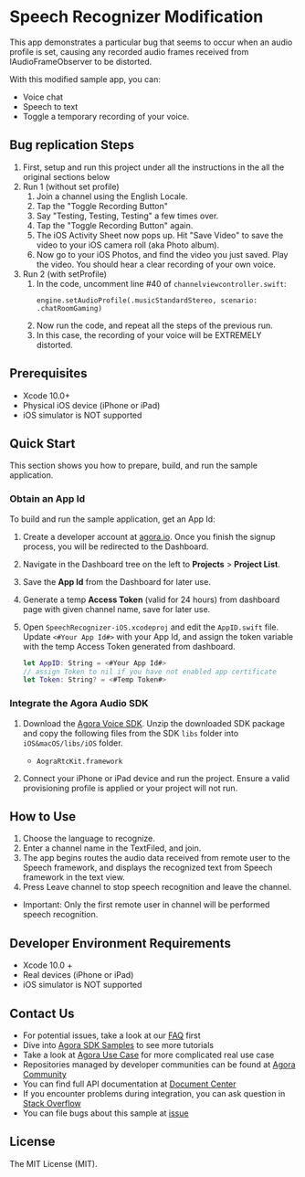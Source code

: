 # Speech Recognizer Modification

This app demonstrates a particular bug that seems to occur when an audio profile is set, causing any recorded audio frames received from IAudioFrameObserver to be distorted.

With this modified sample app, you can:

- Voice chat
- Speech to text
- Toggle a temporary recording of your voice.

## Bug replication Steps
1. First, setup and run this project under all the instructions in the all the original sections below
2. Run 1 (without set profile)  
    1. Join a channel using the English Locale.
    2. Tap the "Toggle Recording Button"
    3. Say "Testing, Testing, Testing" a few times over.
    4. Tap the "Toggle Recording Button" again.
    5. The iOS Activity Sheet now pops up. Hit "Save Video" to save the video to your iOS camera roll (aka Photo album).
    6. Now go to your iOS Photos, and find the video you just saved. Play the video. You should hear a clear recording of your own voice.
3. Run 2 (with setProfile)   
    1. In the code, uncomment line #40 of `channelviewcontroller.swift`:
        ```
        engine.setAudioProfile(.musicStandardStereo, scenario: .chatRoomGaming)
        ```
    2. Now run the code, and repeat all the steps of the previous run.
    3. In this case, the recording of your voice will be EXTREMELY distorted.



## Prerequisites
- Xcode 10.0+
- Physical iOS device (iPhone or iPad)
- iOS simulator is NOT supported

## Quick Start

This section shows you how to prepare, build, and run the sample application.

### Obtain an App Id

To build and run the sample application, get an App Id:

1. Create a developer account at [agora.io](https://dashboard.agora.io/signin/). Once you finish the signup process, you will be redirected to the Dashboard.
2. Navigate in the Dashboard tree on the left to **Projects** > **Project List**.
3. Save the **App Id** from the Dashboard for later use.
4. Generate a temp **Access Token** (valid for 24 hours) from dashboard page with given channel name, save for later use.

5. Open `SpeechRecognizer-iOS.xcodeproj` and edit the `AppID.swift` file. Update `<#Your App Id#>` with your App Id, and assign the token variable with the temp Access Token generated from dashboard.

    ``` Swift
    let AppID: String = <#Your App Id#>
    // assign Token to nil if you have not enabled app certificate
    let Token: String? = <#Temp Token#>
    ```

### Integrate the Agora Audio SDK

1. Download the [Agora Voice SDK](https://www.agora.io/en/download/). Unzip the downloaded SDK package and copy the following files from the SDK `libs` folder into `iOS&macOS/libs/iOS` folder.

    - `AograRtcKit.framework`
  
2. Connect your iPhone or iPad device and run the project. Ensure a valid provisioning profile is applied or your project will not run.

## How to Use

1. Choose the language to recognize.
2. Enter a channel name in the TextFiled, and join.
3. The app begins routes the audio data received from remote user to the Speech framework, and displays the recognized text from Speech framework in the text view.
4. Press Leave channel to stop speech recognition and leave the channel.

- Important: Only the first remote user in channel will be performed speech recognition.

## Developer Environment Requirements

* Xcode 10.0 +
* Real devices (iPhone or iPad)
* iOS simulator is NOT supported

## Contact Us

- For potential issues, take a look at our [FAQ](https://docs.agora.io/en/faq) first
- Dive into [Agora SDK Samples](https://github.com/AgoraIO) to see more tutorials
- Take a look at [Agora Use Case](https://github.com/AgoraIO-usecase) for more complicated real use case
- Repositories managed by developer communities can be found at [Agora Community](https://github.com/AgoraIO-Community)
- You can find full API documentation at [Document Center](https://docs.agora.io/en/)
- If you encounter problems during integration, you can ask question in [Stack Overflow](https://stackoverflow.com/questions/tagged/agora.io)
- You can file bugs about this sample at [issue](https://github.com/AgoraIO/Advanced-Audio/issues)

## License

The MIT License (MIT).
